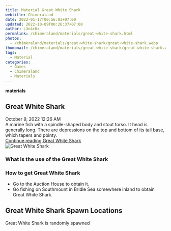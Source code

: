 ```yaml
---
title: Material Great White Shark
webtitle: Chimeraland
date: 2022-01-17T00:56:03+07:00
updated: 2022-10-09T00:26:37+07:00
author: L3n4r0x
permalink: /chimeraland/materials/great-white-shark.html
photos:
  - /chimeraland/materials/great-white-shark/great-white-shark.webp
thumbnail: /chimeraland/materials/great-white-shark/great-white-shark.webp
tags:
  - Material
categories:
  - Games
  - Chimeraland
  - Materials
---
```


<section id="bootstrap-wrapper">
  <link
    rel="stylesheet"
    href="https://cdn.statically.io/gh/dimaslanjaka/Web-Manajemen/40ac3225/css/bootstrap-4.5-wrapper.css"
  />
  <div
    class="row g-0 border rounded overflow-hidden flex-md-row mb-4 shadow-sm position-relative"
  >
    <div class="col p-4 d-flex flex-column position-static">
      <strong class="d-inline-block mb-2 text-success">materials</strong>
      <h2 class="mb-0">Great White Shark</h2>
      <div class="mb-1 text-muted">October 9, 2022 12:26 AM</div>
      <div class="mb-2 border p-1">
        A marine fish with a spindle-shaped body and stout torso. It head is
        generally long. There are depressions on the top and bottom of its tail
        base, which tapers and pointy.
      </div>
      <a
        href="/chimeraland/materials/great-white-shark.html"
        class="stretched-link d-none"
        >Continue reading Great White Shark</a
      >
    </div>
    <div class="col-auto d-none d-lg-block">
      <img
        src="/chimeraland/materials/great-white-shark/great-white-shark.webp"
        alt="Great White Shark"
      />
    </div>
  </div>
  <div class="row">
    <div class="col-lg-6 col-12 mb-2">
      <div class="card">
        <div class="card-body">
          <h3 class="card-title">What is the use of the Great White Shark</h3>
          <div class="card-text"><ul></ul></div>
        </div>
      </div>
    </div>
    <div class="col-lg-6 col-12 mb-2">
      <div class="card">
        <div class="card-body">
          <h3 class="card-title">How to get Great White Shark</h3>
          <div class="card-text">
            <ul>
              <li>Go to the Auction House to obtain it.</li>
              <li>
                Go fishing on Southmount in Bridle Sea somewhere inland to
                obtain Great White Shark.
              </li>
            </ul>
          </div>
        </div>
      </div>
    </div>
    <div class="col-12 mb-2">
      <h2>Great White Shark Spawn Locations</h2>
      <p>Great White Shark is randomly spawned</p>
    </div>
  </div>
</section>